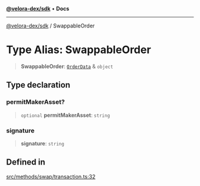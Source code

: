 [**@velora-dex/sdk**](../README.md) • **Docs**

***

[@velora-dex/sdk](../globals.md) / SwappableOrder

# Type Alias: SwappableOrder

> **SwappableOrder**: [`OrderData`](OrderData.md) & `object`

## Type declaration

### permitMakerAsset?

> `optional` **permitMakerAsset**: `string`

### signature

> **signature**: `string`

## Defined in

[src/methods/swap/transaction.ts:32](https://github.com/paraswap/paraswap-sdk/blob/master/src/methods/swap/transaction.ts#L32)
